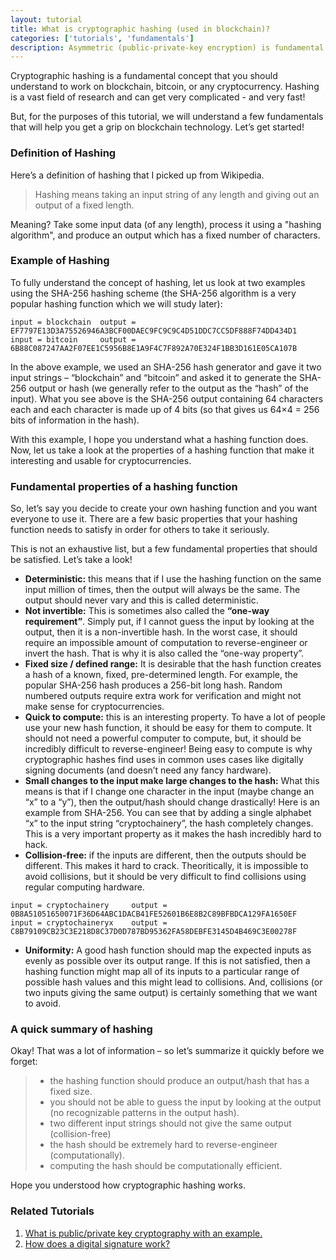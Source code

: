 ```yaml
---
layout: tutorial
title: What is cryptographic hashing (used in blockchain)?
categories: ['tutorials', 'fundamentals']
description: Asymmetric (public-private-key encryption) is fundamental to the way our world operates and securing our communication, banking, email, etc. Let's learn more about it and how it differs from symmetric encryption. 
---
```


Cryptographic hashing is a fundamental concept that you should understand to work on blockchain, bitcoin, or any cryptocurrency. Hashing is a vast field of research and can get very complicated - and very fast!

But, for the purposes of this tutorial, we will understand a few fundamentals that will help you get a grip on blockchain technology. Let’s get started!

### **Definition of Hashing**
Here’s a definition of hashing that I picked up from Wikipedia.

> Hashing means taking an input string of any length and giving out an output of a fixed length.

Meaning? Take some input data (of any length), process it using a "hashing algorithm", and produce an output which has a fixed number of characters.

### **Example of Hashing**
To fully understand the concept of hashing, let us look at two examples using the SHA-256 hashing scheme (the SHA-256 algorithm is a very popular hashing function which we will study later):

``` plaintext
input = blockchain  output = EF7797E13D3A75526946A3BCF00DAEC9FC9C9C4D51DDC7CC5DF888F74DD434D1
input = bitcoin     output = 6B88C087247AA2F07EE1C5956B8E1A9F4C7F892A70E324F1BB3D161E05CA107B
```
In the above example, we used an SHA-256 hash generator and gave it two input strings – “blockchain” and “bitcoin” and asked it to generate the SHA-256 output or hash (we generally refer to the output as the “hash” of the input). What you see above is the SHA-256 output containing 64 characters each and each character is made up of 4 bits (so that gives us 64×4 = 256 bits of information in the hash).

With this example, I hope you understand what a hashing function does. Now, let us take a look at the properties of a hashing function that make it interesting and usable for cryptocurrencies.

### **Fundamental properties of a hashing function**
So, let’s say you decide to create your own hashing function and you want everyone to use it. There are a few basic properties that your hashing function needs to satisfy in order for others to take it seriously.

This is not an exhaustive list, but a few fundamental properties that should be satisfied. Let’s take a look!

- **Deterministic:** this means that if I use the hashing function on the same input  million of times, then the output will always be the same. The output should never vary and this is called deterministic.
- **Not invertible:** This is sometimes also called the **“one-way requirement”**. Simply put, if I cannot guess the input by looking at the output, then it is a non-invertible hash. In the worst case, it should require an impossible amount of computation to reverse-engineer or invert the hash. That is why it is also called the “one-way property”.
- **Fixed size / defined range:** It is desirable that the hash function creates a hash of a known, fixed, pre-determined length. For example, the popular SHA-256 hash produces a 256-bit long hash. Random numbered outputs require extra work for verification and might not make sense for cryptocurrencies.
- **Quick to compute:** this is an interesting property. To have a lot of people use your new hash function, it should be easy for them to compute. It should not need a powerful computer to compute, but, it should be incredibly difficult to reverse-engineer! Being easy to compute is why cryptographic hashes find uses in common uses cases like digitally signing documents (and doesn’t need any fancy hardware).
- **Small changes to the input make large changes to the hash:** What this means is that if I change one character in the input (maybe change an “x” to a “y”), then the output/hash should change drastically! Here is an example from SHA-256. You can see that by adding a single alphabet “x” to the input string “cryptochainery”, the hash completely changes. This is a very important property as it makes the hash incredibly hard to hack.
- **Collision-free:** if the inputs are different, then the outputs should be different. This makes it hard to crack. Theoritically, it is impossible to avoid collisions, but it should be very difficult to find collisions using regular computing hardware. 
``` plaintext
input = cryptochainery     output = 0B8A51051650071F36D64ABC1DACB41FE52601B6E8B2C89BFBDCA129FA1650EF
input = cryptochaineryx    output = C8B79109CB23C3E218D8C37D0D787BD95362FA58DEBFE3145D4B469C3E00278F 
```
- **Uniformity:** A good hash function should map the expected inputs as evenly as possible over its output range. If this is not satisfied, then a hashing function might map all of its inputs to a particular range of possible hash values and this might lead to collisions. And, collisions (or two inputs giving the same output) is certainly something that we want to avoid.

### **A quick summary of hashing**
Okay! That was a lot of information – so let’s summarize it quickly before we forget:

> - the hashing function should produce an output/hash that has a fixed size.
> - you should not be able to guess the input by looking at the output (no recognizable patterns in the output hash).
> - two different input strings should not give the same output (collision-free)
> - the hash should be extremely hard to reverse-engineer (computationally).
> - computing the hash should be computationally efficient.

Hope you understood how cryptographic hashing works. 

### **Related Tutorials**
1. [What is public/private key cryptography with an example.](https://mdcrypto512.github.io/tutorials/public-private-key-blockchain-bitcoin)
2. [How does a digital signature work?](https://mdcrypto512.github.io/tutorials/how-does-digital-signature-work)
